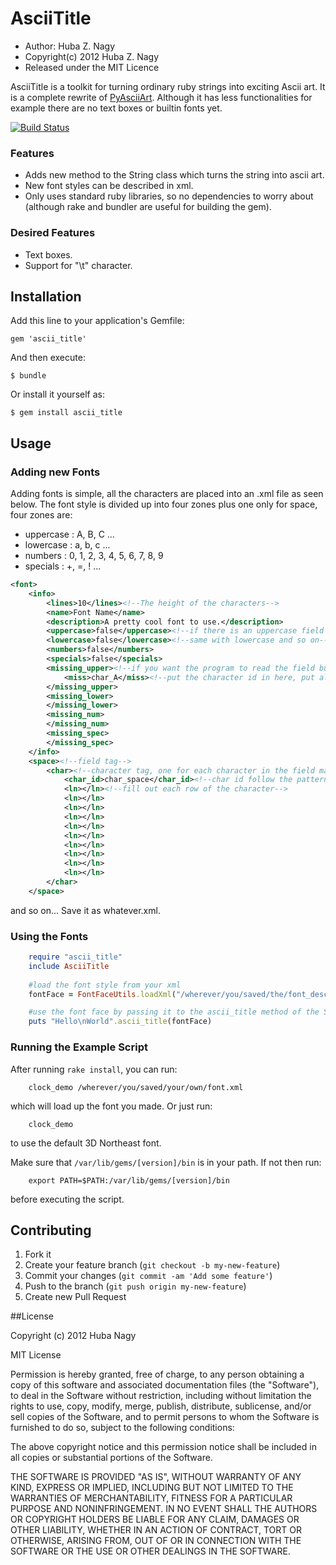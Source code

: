 # AsciiTitle

* Author: Huba Z. Nagy 
* Copyright(c) 2012 Huba Z. Nagy
* Released under the MIT Licence

AsciiTitle is a toolkit for turning ordinary ruby strings into exciting Ascii art. It is
a complete rewrite of [PyAsciiArt](http://github.com/huba/PyAsciiArt). Although it has less
functionalities for example there are no text boxes or builtin fonts yet.

[![Build Status](https://travis-ci.org/huba/AsciiTitle.png)](https://travis-ci.org/huba/AsciiTitle)

### Features

* Adds new method to the String class which turns the string into ascii art.
* New font styles can be described in xml.
* Only uses standard ruby libraries, so no dependencies to worry about (although
rake and bundler are useful for building the gem).

### Desired Features

* Text boxes.
* Support for "\t" character.

## Installation

Add this line to your application's Gemfile:

    gem 'ascii_title'

And then execute:

    $ bundle

Or install it yourself as:

    $ gem install ascii_title

## Usage

### Adding new Fonts

Adding fonts is simple, all the characters are placed into
an .xml file as seen below. The font style is 
divided up into four zones plus one only for space,
four zones are:

* uppercase : A,  B, C ...
* lowercase : a, b, c ...
* numbers : 0, 1, 2, 3, 4, 5, 6, 7, 8, 9
* specials : +, =, ! ...

```xml
<font>
	<info>
		<lines>10</lines><!--The height of the characters-->
		<name>Font Name</name>
		<description>A pretty cool font to use.</description>
		<uppercase>false</uppercase><!--if there is an uppercase field or should the program just skip it-->
		<lowercase>false</lowercase><!--same with lowercase and so on-->
		<numbers>false</numbers>
		<specials>false</specials>
		<missing_upper><!--if you want the program to read the field but there are a few characters missing still-->
			<miss>char_A</miss><!--put the character id in here, put all of them into the appropriate field-->
		</missing_upper>
		<missing_lower>
		</missing_lower>
		<missing_num>
		</missing_num>
		<missing_spec>
		</missing_spec>
	</info>
	<space><!--field tag-->
		<char><!--character tag, one for each character in the field make sure you put each character into the right field-->
			<char_id>char_space</char_id><!--char id follow the pattern: char_A, char_a, char_4...-->
			<ln></ln><!--fill out each row of the character-->
			<ln></ln>
			<ln></ln>
			<ln></ln>
			<ln></ln>
			<ln></ln>
			<ln></ln>
			<ln></ln>
			<ln></ln>
			<ln></ln>
		</char>
	</space>
```
and so on... Save it as whatever.xml.

### Using the Fonts

```ruby
	require "ascii_title"
	include AsciiTitle
	
	#load the font style from your xml
	fontFace = FontFaceUtils.loadXml("/wherever/you/saved/the/font_description.xml")

	#use the font face by passing it to the ascii_title method of the String class
	puts "Hello\nWorld".ascii_title(fontFace)
```

### Running the Example Script

After running `rake install`, you can run:
```
	clock_demo /wherever/you/saved/your/own/font.xml
```
which will load up the font you made. Or just run:
```
	clock_demo
```
to use the default 3D Northeast font.

Make sure that `/var/lib/gems/[version]/bin` is in your path. If not
then run:
```
	export PATH=$PATH:/var/lib/gems/[version]/bin
```
before executing the script.

## Contributing

1. Fork it
2. Create your feature branch (`git checkout -b my-new-feature`)
3. Commit your changes (`git commit -am 'Add some feature'`)
4. Push to the branch (`git push origin my-new-feature`)
5. Create new Pull Request

##License

Copyright (c) 2012 Huba Nagy

MIT License

Permission is hereby granted, free of charge, to any person obtaining
a copy of this software and associated documentation files (the
"Software"), to deal in the Software without restriction, including
without limitation the rights to use, copy, modify, merge, publish,
distribute, sublicense, and/or sell copies of the Software, and to
permit persons to whom the Software is furnished to do so, subject to
the following conditions:

The above copyright notice and this permission notice shall be
included in all copies or substantial portions of the Software.

THE SOFTWARE IS PROVIDED "AS IS", WITHOUT WARRANTY OF ANY KIND,
EXPRESS OR IMPLIED, INCLUDING BUT NOT LIMITED TO THE WARRANTIES OF
MERCHANTABILITY, FITNESS FOR A PARTICULAR PURPOSE AND
NONINFRINGEMENT. IN NO EVENT SHALL THE AUTHORS OR COPYRIGHT HOLDERS BE
LIABLE FOR ANY CLAIM, DAMAGES OR OTHER LIABILITY, WHETHER IN AN ACTION
OF CONTRACT, TORT OR OTHERWISE, ARISING FROM, OUT OF OR IN CONNECTION
WITH THE SOFTWARE OR THE USE OR OTHER DEALINGS IN THE SOFTWARE.
